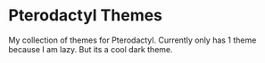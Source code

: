 # Pterodactyl Themes
My collection of themes for Pterodactyl. Currently only has 1 theme because I am lazy.
But its a cool dark theme.
